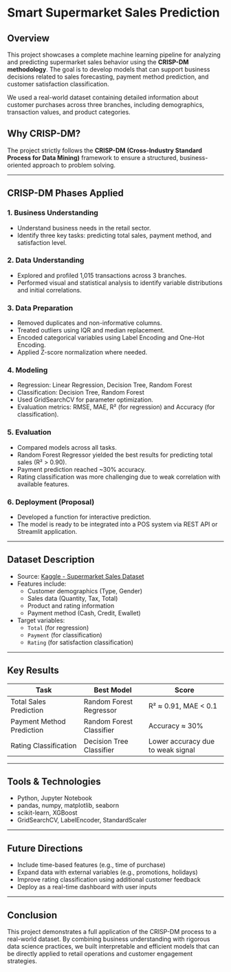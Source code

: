 # Smart Supermarket Sales Prediction

## Overview
This project showcases a complete machine learning pipeline for analyzing and predicting supermarket sales behavior using the **CRISP-DM methodology**. The goal is to develop models that can support business decisions related to sales forecasting, payment method prediction, and customer satisfaction classification.

We used a real-world dataset containing detailed information about customer purchases across three branches, including demographics, transaction values, and product categories.

## Why CRISP-DM?
The project strictly follows the **CRISP-DM (Cross-Industry Standard Process for Data Mining)** framework to ensure a structured, business-oriented approach to problem solving.

---

## CRISP-DM Phases Applied

### 1. Business Understanding
- Understand business needs in the retail sector.
- Identify three key tasks: predicting total sales, payment method, and satisfaction level.

### 2. Data Understanding
- Explored and profiled 1,015 transactions across 3 branches.
- Performed visual and statistical analysis to identify variable distributions and initial correlations.

### 3. Data Preparation
- Removed duplicates and non-informative columns.
- Treated outliers using IQR and median replacement.
- Encoded categorical variables using Label Encoding and One-Hot Encoding.
- Applied Z-score normalization where needed.

### 4. Modeling
- Regression: Linear Regression, Decision Tree, Random Forest
- Classification: Decision Tree, Random Forest
- Used GridSearchCV for parameter optimization.
- Evaluation metrics: RMSE, MAE, R² (for regression) and Accuracy (for classification).

### 5. Evaluation
- Compared models across all tasks.
- Random Forest Regressor yielded the best results for predicting total sales (R² > 0.90).
- Payment prediction reached ~30% accuracy.
- Rating classification was more challenging due to weak correlation with available features.

### 6. Deployment (Proposal)
- Developed a function for interactive prediction.
- The model is ready to be integrated into a POS system via REST API or Streamlit application.

---

## Dataset Description
- Source: [Kaggle - Supermarket Sales Dataset](https://www.kaggle.com/datasets/aungpyaeap/supermarket-sales)
- Features include:
  - Customer demographics (Type, Gender)
  - Sales data (Quantity, Tax, Total)
  - Product and rating information
  - Payment method (Cash, Credit, Ewallet)
- Target variables:
  - `Total` (for regression)
  - `Payment` (for classification)
  - `Rating` (for satisfaction classification)

---

## Key Results

| Task                      | Best Model            | Score                   |
|---------------------------|------------------------|--------------------------|
| Total Sales Prediction    | Random Forest Regressor | R² ≈ 0.91, MAE < 0.1     |
| Payment Method Prediction | Random Forest Classifier | Accuracy ≈ 30%         |
| Rating Classification     | Decision Tree Classifier | Lower accuracy due to weak signal |

---

## Tools & Technologies
- Python, Jupyter Notebook
- pandas, numpy, matplotlib, seaborn
- scikit-learn, XGBoost
- GridSearchCV, LabelEncoder, StandardScaler

---

## Future Directions
- Include time-based features (e.g., time of purchase)
- Expand data with external variables (e.g., promotions, holidays)
- Improve rating classification using additional customer feedback
- Deploy as a real-time dashboard with user inputs

---

## Conclusion
This project demonstrates a full application of the CRISP-DM process to a real-world dataset. By combining business understanding with rigorous data science practices, we built interpretable and efficient models that can be directly applied to retail operations and customer engagement strategies.
